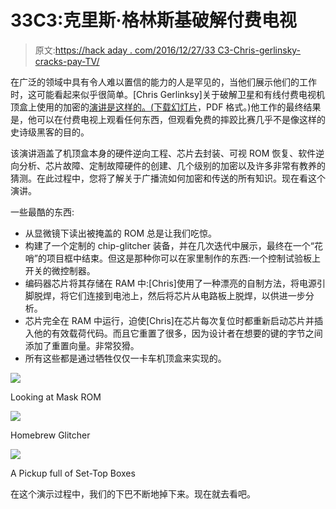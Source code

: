 # 33C3:克里斯·格林斯基破解付费电视

> 原文:[https://hack aday . com/2016/12/27/33 C3-Chris-gerlinsky-cracks-pay-TV/](https://hackaday.com/2016/12/27/33c3-chris-gerlinsky-cracks-pay-tv/)

在广泛的领域中具有令人难以置信的能力的人是罕见的，当他们展示他们的工作时，这可能看起来似乎很简单。[Chris Gerlinksy]关于破解卫星和有线付费电视机顶盒上使用的加密的[演讲是这样的。(](https://media.ccc.de/v/33c3-8127-how_do_i_crack_satellite_and_cable_pay_tv)[下载幻灯片](https://fahrplan.events.ccc.de/congress/2016/Fahrplan/system/event_attachments/attachments/000/003/101/original/33C3_-_How_Do_I_Crack_Satellite_and_Cable_Pay_TV_slides.pdf)，PDF 格式。)他工作的最终结果是，他可以在付费电视上观看任何东西，但观看免费的摔跤比赛几乎不是像这样的史诗级黑客的目的。

该演讲涵盖了机顶盒本身的硬件逆向工程、芯片去封装、可视 ROM 恢复、软件逆向分析、芯片故障、定制故障硬件的创建、几个级别的加密以及许多非常有教养的猜测。在此过程中，您将了解关于广播流如何加密和传送的所有知识。现在看这个演讲。

一些最酷的东西:

*   从显微镜下读出被掩盖的 ROM 总是让我们吃惊。
*   构建了一个定制的 chip-glitcher 装备，并在几次迭代中展示，最终在一个“花哨”的项目框中结束。但这是那种你可以在家里制作的东西:一个控制试验板上开关的微控制器。
*   编码器芯片将其存储在 RAM 中:[Chris]使用了一种漂亮的自制方法，将电源引脚脱焊，将它们连接到电池上，然后将芯片从电路板上脱焊，以供进一步分析。
*   芯片完全在 RAM 中运行，迫使[Chris]在芯片每次复位时都重新启动芯片并插入他的有效载荷代码。而且它重置了很多，因为设计者在想要的键的字节之间添加了重置向量。非常狡猾。
*   所有这些都是通过牺牲仅仅一卡车机顶盒来实现的。

[![](../Images/d903e3e29b548667ab60feb95c900b6f.png)](https://hackaday.com/mask-4/)

Looking at Mask ROM

[![](../Images/a1ddb4de53e18ce2eacd252288096c69.png)](https://hackaday.com/glitcher/)

Homebrew Glitcher

[![](../Images/b0992d22da154bc9c05c282e7d417d92.png)](https://hackaday.com/2016/12/27/33c3-chris-gerlinsky-cracks-pay-tv/pickup-4/)

A Pickup full of Set-Top Boxes

在这个演示过程中，我们的下巴不断地掉下来。现在就去看吧。